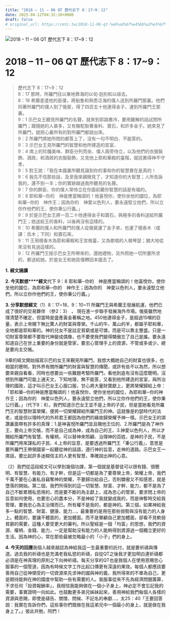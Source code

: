 ```yaml
---
title: "2018 – 11 – 06 QT 歷代志下 8：17~9：12"
date: 2025-04-12T04:32:10+0800
draft: false
# original_url: https://cmtc.tw/2018-11-06-qt-%e6%ad%b7%e4%bb%a3%e5%bf%97%e4%b8%8b-8%ef%bc%9a179%ef%bc%9a12
---
```


![2018 – 11 – 06 QT 歷代志下 8：17~9：12](/images/qt.jpg   "2018 – 11 – 06 QT 歷代志下 8：17~9：12")

# 2018 – 11 – 06 QT 歷代志下 8：17~9：12

> 歷代志下 8：17~9：12  
> 8：17 那時，所羅門往以東地靠海的以旬‧迦別和以祿去。  
> 8：18 希蘭差遣他的臣僕，將船隻和熟悉泛海的僕人送到所羅門那裏。他們同著所羅門的僕人到了俄斐，得了四百五十他連得金子，運到所羅門王那裏。  
> 9：1 示巴女王聽見所羅門的名聲，就來到耶路撒冷，要用難解的話試問所羅門；跟隨她的人甚多，又有駱駝馱著香料、寶石，和許多金子。她來見了所羅門，就把心裏所有的對所羅門都說出來。  
> 9：2 所羅門將她所問的都答上了，沒有一句不明白、不能答的。  
> 9：3 示巴女王見所羅門的智慧和他所建造的宮室、  
> 9：4 席上的珍饈美味、群臣分列而坐、僕人兩旁侍立，以及他們的衣服裝飾、酒政，和酒政的衣服裝飾，又見他上耶和華殿的臺階，就詫異得神不守舍，  
> 9：5 對王說：「我在本國裏所聽見論到你的事和你的智慧實在是真的！  
> 9：6 我先不信那些話，及至我來親眼見了，才知道你的大智慧；人所告訴我的，還不到一半；你的實跡越過我所聽見的名聲。  
> 9：7 你的群臣、你的僕人常侍立在你面前聽你智慧的話是有福的。  
> 9：8 耶和華─你的　神是應當稱頌的！他喜悅你，使你坐他的國位，為耶和華─你的　神作王；因為你的　神愛以色列人，要永遠堅立他們，所以立你作他們的王，使你秉公行義。」  
> 9：9 於是示巴女王將一百二十他連得金子和寶石，與極多的香料送給所羅門王；她送給王的香料，以後再沒有這樣的。  
> 9：10 希蘭的僕人和所羅門的僕人從俄斐運了金子來，也運了檀香木（或譯：烏木；下同）和寶石來。  
> 9：11 王用檀香木為耶和華殿和王宮做臺，又為歌唱的人做琴瑟；猶大地從來沒有見過這樣的。  
> 9：12 所羅門王按示巴女王所帶來的，還她禮物，另外照她一切所要所求的，都送給她。於是女王和她臣僕轉回本國去了。

**1.** **經文誦讀**

**2. 今天默想****經文**代下 9：8 耶和華─你的　神是應當稱頌的！他喜悅你，使你坐他的國位，為耶和華─你的　神作王；因為你的　神愛以色列人，要永遠堅立他們，所以立你作他們的王，使你秉公行義。」

**3. 分享默想經文**（1）8：17~18、9：10~11 所羅門王與希蘭王發展航運，他們已成了很好的交易夥伴 （參2：3） ， 現在進一步聯手發展海外市場。俄斐雖然地理清楚不確定，但當時是盛產黃金著稱之地。450他連得金子，是超過15噸的巨量，表示上帝賜下無比驚人的財富與尊榮。千山的牛、萬山的羊，都屬乎耶和華，全地都是耶和華的。神的兒女不是註定貧窮或是可憐，而是可以靠主豐盛。只是一切財富尊榮都不要取代神變成偶像，也不要使我們變得驕傲忘了自己是誰。要永遠知道自己在世上重要的身份就是管家，要忠心管理手上的資源，不管或多或少，總是要向主交帳。

9章的經文開始描寫示巴的女王來覲見所羅門，我想大概她自己的財富也很多，也相當的聰明，對外界有關所羅門的財富與智慧的傳聞，或許有些不以為然，所以想要來親自看看，同時也想要出一些難題考驗所羅門，看他到底有沒有這麼聰明。沒想到所羅門可能上通天文，下知地理，無不能答，又看到他所建造的宮室，與所治理的國政，這才叫示巴女王心服口服，甘心將大量財寶獻上，更將榮耀歸給上帝：「耶和華─你的神是應當稱頌的！他喜悅你，使你坐他的國位，為耶和華─你的神作王；因為你的　神愛以色列人，要永遠堅立他們，所以立你作他們的王，使你秉公行義。」（代下9：8）。我們知道示巴女王並不是上帝的子民，但是當她看見所羅門王的智慧財富榮耀，便將一切榮耀歸給所羅門王的神。這就像是約瑟時代的法老，或是但以理時代的外邦君王都因為他們的緣故歸榮耀予神一樣。示巴女王的頌讚裏面帶有許多的真理：1.是神喜悅所羅門並且賜他王位的、2.所羅門是為了神作王，要向上帝交帳，而不是自己成為神，成為自己的王、3.神愛以色列人，所以才賜給所羅門有智慧、有權柄，可以替神來照顧、治理神的百姓，是神的子民，不是所羅門用來謀私的子民、4.上帝的旨意，是要透過所羅門王「秉公行義」，意思是要所羅門王帶領國家一起聽從神的話語，遵行神的旨意，走神的道路。示巴女王一席話，要比起許多迷糊信主的人更有智慧，準確說出神的心意。

（2）我們從這段經文可以學到幾個功課，第一個就是基督徒可以很有錢、很聰明、有智慧、有能力、有才幹，但是這一切都是為了要尊榮上帝，榮耀上帝，我們千萬不要在心裏私自竊奪神的榮耀，不要歸功給自己，否則驕傲又不知感恩，就是墮落的開始。第二個，我們所得到的這一切智慧、財富、才幹、能力，都不是為了自己不斷累積私慾用的，而是要不斷的為主獻上，成為忠心的管家，要求問上帝的旨意如何使用，也要忠心的盡本分，不是神給了我就變成我的，而是神暫時交給我管理，要我忠心為主治理而已。所有權不是我的，都是神的。第三個，如果神給我多一點的智慧、財富、健康、能力…，最重要的是用在那些弱勢與沒有能力的人身上。體面的，要讓不體面的，更加體面。而不是單顧自己更加體面，卻看不見軟弱貧窮的需要，這種人要受更大的審判。所以聖經是一個「均富」的思想，我們的資源、權柄、金錢、能力，一定是幫助沒有能力的人能夠得到資源過一個獨立更好的生活。因為神的心，常在那些最被忽略最小的「小子」們的身上。

**4. 今天的回應**我個人越來越認為神給我這一生最重要的託付，就是要祈禱與傳道。過去我的祈禱也是充滿老我私慾的祈禱，自從QT之後我才更加明白連祈禱都必須是在神真理的原則之下向神祈禱。每天分享的QT也是我個人在使用恩賜忠心服事的一個管道，因為有時候文字工作比起口傳更有深遠的果效。每個人都應該要善用自己從神領受的一切資源來先求神的國與神的義，我所得來的不單為自己，更是期待能夠在神的國度中幫助一些有需要的人。我服事從來不先為經濟問題籌算，不求任何「投資報酬率」，我相信我能夠做在一個小子身上，神必定不會忘記我的需要，事實證明一向如此。也鼓勵更多弟兄姊妹起來，善用神給我們每個人各樣的資源與恩賜，即使是禱告、關懷、問候、不記名的奉獻…，太25：40「王要回答說：我實在告訴你們，這些事你們既做在我這弟兄中一個最小的身上，就是做在我身上了。」彼此共勉，阿們！